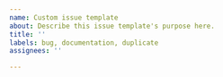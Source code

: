 ```yaml
---
name: Custom issue template
about: Describe this issue template's purpose here.
title: ''
labels: bug, documentation, duplicate
assignees: ''

---
```



